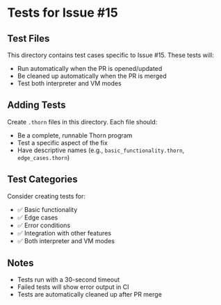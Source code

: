 # Tests for Issue #15




## Test Files

This directory contains test cases specific to Issue #15. These tests will:
- Run automatically when the PR is opened/updated
- Be cleaned up automatically when the PR is merged
- Test both interpreter and VM modes

## Adding Tests

Create `.thorn` files in this directory. Each file should:
- Be a complete, runnable Thorn program
- Test a specific aspect of the fix
- Have descriptive names (e.g., `basic_functionality.thorn`, `edge_cases.thorn`)

## Test Categories

Consider creating tests for:
- ✅ Basic functionality
- ✅ Edge cases  
- ✅ Error conditions
- ✅ Integration with other features
- ✅ Both interpreter and VM modes

## Notes

- Tests run with a 30-second timeout
- Failed tests will show error output in CI
- Tests are automatically cleaned up after PR merge

